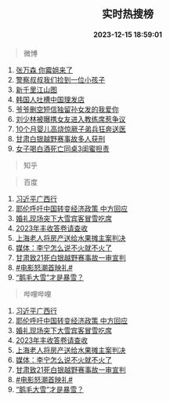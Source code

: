<div align="center"><h2>实时热搜榜</h2><h4>2023-12-15 18:59:01</h4></div>

> 微博  

1. [张万森 你霉姐来了](https://s.weibo.com/weibo?q=%E5%BC%A0%E4%B8%87%E6%A3%AE%20%E4%BD%A0%E9%9C%89%E5%A7%90%E6%9D%A5%E4%BA%86&t=31&band_rank=1&Refer=top)<br />
2. [警察叔叔我们捡到一位小孩子](https://s.weibo.com/weibo?q=%23%E8%AD%A6%E5%AF%9F%E5%8F%94%E5%8F%94%E6%88%91%E4%BB%AC%E6%8D%A1%E5%88%B0%E4%B8%80%E4%BD%8D%E5%B0%8F%E5%AD%A9%E5%AD%90%23&t=31&band_rank=2&Refer=top)<br />
3. [新千里江山图](https://s.weibo.com/weibo?q=%23%E6%96%B0%E5%8D%83%E9%87%8C%E6%B1%9F%E5%B1%B1%E5%9B%BE%23&t=31&band_rank=3&Refer=top)<br />
4. [韩国人吐槽中国理发店](https://s.weibo.com/weibo?q=%23%E9%9F%A9%E5%9B%BD%E4%BA%BA%E5%90%90%E6%A7%BD%E4%B8%AD%E5%9B%BD%E7%90%86%E5%8F%91%E5%BA%97%23&t=31&band_rank=4&Refer=top)<br />
5. [爷爷删空短信独留孙女发的我爱你](https://s.weibo.com/weibo?q=%23%E7%88%B7%E7%88%B7%E5%88%A0%E7%A9%BA%E7%9F%AD%E4%BF%A1%E7%8B%AC%E7%95%99%E5%AD%99%E5%A5%B3%E5%8F%91%E7%9A%84%E6%88%91%E7%88%B1%E4%BD%A0%23&t=31&band_rank=5&Refer=top)<br />
6. [刘少林被曝携女友进入教练席惹争议](https://s.weibo.com/weibo?q=%23%E5%88%98%E5%B0%91%E6%9E%97%E8%A2%AB%E6%9B%9D%E6%90%BA%E5%A5%B3%E5%8F%8B%E8%BF%9B%E5%85%A5%E6%95%99%E7%BB%83%E5%B8%AD%E6%83%B9%E4%BA%89%E8%AE%AE%23&t=31&band_rank=6&Refer=top)<br />
7. [10个月婴儿高烧惊厥子弟兵狂奔送医](https://s.weibo.com/weibo?q=%2310%E4%B8%AA%E6%9C%88%E5%A9%B4%E5%84%BF%E9%AB%98%E7%83%A7%E6%83%8A%E5%8E%A5%E5%AD%90%E5%BC%9F%E5%85%B5%E7%8B%82%E5%A5%94%E9%80%81%E5%8C%BB%23&t=31&band_rank=7&Refer=top)<br />
8. [甘肃白银越野赛事故多人获刑](https://s.weibo.com/weibo?q=%23%E7%94%98%E8%82%83%E7%99%BD%E9%93%B6%E8%B6%8A%E9%87%8E%E8%B5%9B%E4%BA%8B%E6%95%85%E5%A4%9A%E4%BA%BA%E8%8E%B7%E5%88%91%23&t=31&band_rank=8&Refer=top)<br />
9. [女子喝白酒死亡同桌3闺蜜担责](https://s.weibo.com/weibo?q=%23%E5%A5%B3%E5%AD%90%E5%96%9D%E7%99%BD%E9%85%92%E6%AD%BB%E4%BA%A1%E5%90%8C%E6%A1%8C3%E9%97%BA%E8%9C%9C%E6%8B%85%E8%B4%A3%23&t=31&band_rank=9&Refer=top)<br />

> 知乎  


> 百度  

1. [习近平广西行](https://www.baidu.com/s?wd=%E4%B9%A0%E8%BF%91%E5%B9%B3%E5%B9%BF%E8%A5%BF%E8%A1%8C&sa=fyb_news&rsv_dl=fyb_news)<br />
2. [耶伦呼吁中国转变经济政策 中方回应](https://www.baidu.com/s?wd=%E8%80%B6%E4%BC%A6%E5%91%BC%E5%90%81%E4%B8%AD%E5%9B%BD%E8%BD%AC%E5%8F%98%E7%BB%8F%E6%B5%8E%E6%94%BF%E7%AD%96+%E4%B8%AD%E6%96%B9%E5%9B%9E%E5%BA%94&sa=fyb_news&rsv_dl=fyb_news)<br />
3. [婚礼现场突下大雪宾客冒雪吃席](https://www.baidu.com/s?wd=%E5%A9%9A%E7%A4%BC%E7%8E%B0%E5%9C%BA%E7%AA%81%E4%B8%8B%E5%A4%A7%E9%9B%AA%E5%AE%BE%E5%AE%A2%E5%86%92%E9%9B%AA%E5%90%83%E5%B8%AD&sa=fyb_news&rsv_dl=fyb_news)<br />
4. [2023年丰收答卷请查收](https://www.baidu.com/s?wd=2023%E5%B9%B4%E4%B8%B0%E6%94%B6%E7%AD%94%E5%8D%B7%E8%AF%B7%E6%9F%A5%E6%94%B6&sa=fyb_news&rsv_dl=fyb_news)<br />
5. [上海老人将房产送给水果摊主案判决](https://www.baidu.com/s?wd=%E4%B8%8A%E6%B5%B7%E8%80%81%E4%BA%BA%E5%B0%86%E6%88%BF%E4%BA%A7%E9%80%81%E7%BB%99%E6%B0%B4%E6%9E%9C%E6%91%8A%E4%B8%BB%E6%A1%88%E5%88%A4%E5%86%B3&sa=fyb_news&rsv_dl=fyb_news)<br />
6. [媒体：李宁怎么说不火就不火了](https://www.baidu.com/s?wd=%E5%AA%92%E4%BD%93%EF%BC%9A%E6%9D%8E%E5%AE%81%E6%80%8E%E4%B9%88%E8%AF%B4%E4%B8%8D%E7%81%AB%E5%B0%B1%E4%B8%8D%E7%81%AB%E4%BA%86&sa=fyb_news&rsv_dl=fyb_news)<br />
7. [甘肃致21死白银越野赛事故一审宣判](https://www.baidu.com/s?wd=%E7%94%98%E8%82%83%E8%87%B421%E6%AD%BB%E7%99%BD%E9%93%B6%E8%B6%8A%E9%87%8E%E8%B5%9B%E4%BA%8B%E6%95%85%E4%B8%80%E5%AE%A1%E5%AE%A3%E5%88%A4&sa=fyb_news&rsv_dl=fyb_news)<br />
8. [#电影怒潮首映礼#](https://www.baidu.com/s?wd=%23%E7%94%B5%E5%BD%B1%E6%80%92%E6%BD%AE%E9%A6%96%E6%98%A0%E7%A4%BC%23&sa=fyb_news&rsv_dl=fyb_news)<br />
9. [“鹅毛大雪”才是暴雪？](https://www.baidu.com/s?wd=%E2%80%9C%E9%B9%85%E6%AF%9B%E5%A4%A7%E9%9B%AA%E2%80%9D%E6%89%8D%E6%98%AF%E6%9A%B4%E9%9B%AA%EF%BC%9F&sa=fyb_news&rsv_dl=fyb_news)<br />

> 哔哩哔哩  

1. [习近平广西行](https://www.baidu.com/s?wd=%E4%B9%A0%E8%BF%91%E5%B9%B3%E5%B9%BF%E8%A5%BF%E8%A1%8C&sa=fyb_news&rsv_dl=fyb_news)<br />
2. [耶伦呼吁中国转变经济政策 中方回应](https://www.baidu.com/s?wd=%E8%80%B6%E4%BC%A6%E5%91%BC%E5%90%81%E4%B8%AD%E5%9B%BD%E8%BD%AC%E5%8F%98%E7%BB%8F%E6%B5%8E%E6%94%BF%E7%AD%96+%E4%B8%AD%E6%96%B9%E5%9B%9E%E5%BA%94&sa=fyb_news&rsv_dl=fyb_news)<br />
3. [婚礼现场突下大雪宾客冒雪吃席](https://www.baidu.com/s?wd=%E5%A9%9A%E7%A4%BC%E7%8E%B0%E5%9C%BA%E7%AA%81%E4%B8%8B%E5%A4%A7%E9%9B%AA%E5%AE%BE%E5%AE%A2%E5%86%92%E9%9B%AA%E5%90%83%E5%B8%AD&sa=fyb_news&rsv_dl=fyb_news)<br />
4. [2023年丰收答卷请查收](https://www.baidu.com/s?wd=2023%E5%B9%B4%E4%B8%B0%E6%94%B6%E7%AD%94%E5%8D%B7%E8%AF%B7%E6%9F%A5%E6%94%B6&sa=fyb_news&rsv_dl=fyb_news)<br />
5. [上海老人将房产送给水果摊主案判决](https://www.baidu.com/s?wd=%E4%B8%8A%E6%B5%B7%E8%80%81%E4%BA%BA%E5%B0%86%E6%88%BF%E4%BA%A7%E9%80%81%E7%BB%99%E6%B0%B4%E6%9E%9C%E6%91%8A%E4%B8%BB%E6%A1%88%E5%88%A4%E5%86%B3&sa=fyb_news&rsv_dl=fyb_news)<br />
6. [媒体：李宁怎么说不火就不火了](https://www.baidu.com/s?wd=%E5%AA%92%E4%BD%93%EF%BC%9A%E6%9D%8E%E5%AE%81%E6%80%8E%E4%B9%88%E8%AF%B4%E4%B8%8D%E7%81%AB%E5%B0%B1%E4%B8%8D%E7%81%AB%E4%BA%86&sa=fyb_news&rsv_dl=fyb_news)<br />
7. [甘肃致21死白银越野赛事故一审宣判](https://www.baidu.com/s?wd=%E7%94%98%E8%82%83%E8%87%B421%E6%AD%BB%E7%99%BD%E9%93%B6%E8%B6%8A%E9%87%8E%E8%B5%9B%E4%BA%8B%E6%95%85%E4%B8%80%E5%AE%A1%E5%AE%A3%E5%88%A4&sa=fyb_news&rsv_dl=fyb_news)<br />
8. [#电影怒潮首映礼#](https://www.baidu.com/s?wd=%23%E7%94%B5%E5%BD%B1%E6%80%92%E6%BD%AE%E9%A6%96%E6%98%A0%E7%A4%BC%23&sa=fyb_news&rsv_dl=fyb_news)<br />
9. [“鹅毛大雪”才是暴雪？](https://www.baidu.com/s?wd=%E2%80%9C%E9%B9%85%E6%AF%9B%E5%A4%A7%E9%9B%AA%E2%80%9D%E6%89%8D%E6%98%AF%E6%9A%B4%E9%9B%AA%EF%BC%9F&sa=fyb_news&rsv_dl=fyb_news)<br />
